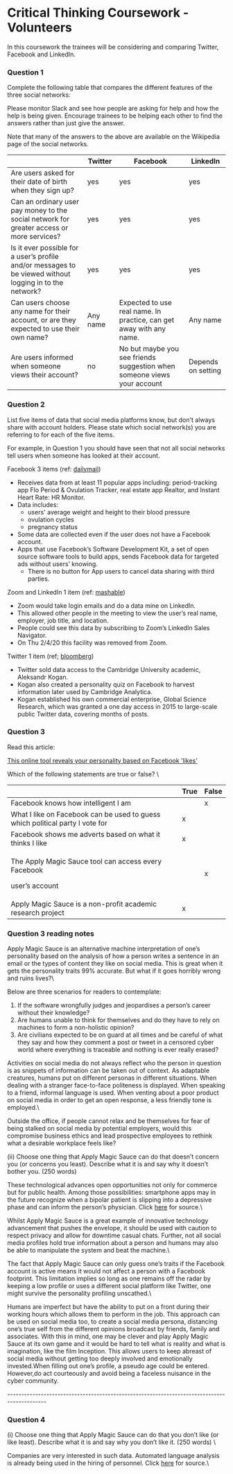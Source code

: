 # Critical Thinking Coursework - Volunteers

In this coursework the trainees will be considering and comparing Twitter, Facebook and LinkedIn.&#x20;

### Question 1&#x20;

Complete the following table that compares the different features of the three social networks:&#x20;

Please monitor Slack and see how people are asking for help and how the help is being given. Encourage trainees to be helping each other to find the answers rather than just give the answer.&#x20;

Note that many of the answers to the above are available on the Wikipedia page of the social networks.&#x20;

|                                                                                                          | Twitter  | Facebook                                                                | LinkedIn           |
| -------------------------------------------------------------------------------------------------------- | -------- | ----------------------------------------------------------------------- | ------------------ |
| Are users asked for their date of birth when they sign up?                                               | yes      | yes                                                                     | yes                |
| Can an ordinary user pay money to the social network for greater access or more services?                | yes      | yes                                                                     | yes                |
| Is it ever possible for a user’s profile and/or messages to be viewed without logging in to the network? | yes      | yes                                                                     | yes                |
| Can users choose any name for their account, or are they expected to use their own name?                 | Any name | Expected to use real name. In practice, can get away with any name.     | Any name           |
| Are users informed when someone views their account?                                                     | no       | No but maybe you see friends suggestion when someone views your account | Depends on setting |

### Question 2&#x20;

List five items of data that social media platforms know, but don't always share with account holders. Please state which social network(s) you are referring to for each of the five items.&#x20;

For example, in Question 1 you should have seen that not all social networks tell users when someone has looked at their account.&#x20;

Facebook 3 items (ref: [dailymail](https://www.dailymail.co.uk/sciencetech/article-6734805/Facebook-secretly-collects-highly-sensitive-data-popular-apps.html))

* Receives data from at least 11 popular apps including: period-tracking app Flo Period & Ovulation Tracker, real estate app Realtor, and Instant Heart Rate: HR Monitor.
* Data includes:
  * users' average weight and height to their blood pressure
  * ovulation cycles&#x20;
  * pregnancy status
* Some data are collected even if the user does not have a Facebook account.
* Apps that use Facebook’s Software Development Kit, a set of open source software tools to build apps, sends Facebook data for targeted ads without users’ knowing.
  * There is no button for App users to cancel data sharing with third parties.

Zoom and LinkedIn 1 item (ref: [mashable](https://mashable.com/article/zoom-linkedin-data-collection/?europe=true))

* Zoom would take login emails and do a data mine on LinkedIn.
* This allowed other people in the meeting to view the user’s real name, employer, job title, and location.
* People could see this data by subscribing to Zoom’s LinkedIn Sales Navigator.
* On Thu 2/4/20 this facility was removed from Zoom.

Twitter 1 item (ref; [bloomberg](https://www.bloomberg.com/news/articles/2018-04-29/twitter-sold-cambridge-analytica-researcher-public-data-access))

* Twitter sold data access to the Cambridge University academic, Aleksandr Kogan.
* Kogan also created a personality quiz on Facebook to harvest information later used by Cambridge Analytica.
* Kogan established his own commercial enterprise, Global Science Research, which was granted a one day access in 2015 to large-scale public Twitter data, covering months of posts.

### Question 3&#x20;

Read this article:&#x20;

[This online tool reveals your personality based on Facebook 'likes' ](https://personaldevelopment.codeyourfuture.io/sessions/pd-session-2/coursework/this-online-tool-reveals-your-personality-based-on-facebook-likes)

Which of the following statements are true or false? \


|                                                                                  | True | False |
| -------------------------------------------------------------------------------- | ---- | ----- |
| Facebook knows how intelligent I am                                              |      | x     |
| What I like on Facebook can be used to guess which political party I vote for    | x    |       |
| Facebook shows me adverts based on what it thinks I like                         | x    |       |
| <p>The Apply Magic Sauce tool can access every Facebook</p><p>user’s account</p> |      | x     |
| Apply Magic Sauce is a non-profit academic research project                      | x    |       |

### Question 3 reading notes

Apply Magic Sauce is an alternative machine interpretation of one’s personality based on the analysis of how a person writes a sentence in an email or the types of content they like on social media. This is great when it gets the personality traits 99% accurate. But what if it goes horribly wrong and ruins lives?\


Below are three scenarios for readers to contemplate:

1. If the software wrongfully judges and jeopardises a person’s career without their knowledge?
2. Are humans unable to think for themselves and do they have to rely on machines to form a non-holistic opinion?
3. Are civilians expected to be on guard at all times and be careful of what they say and how they comment a post or tweet in a censored cyber world where everything is traceable and nothing is ever really erased?

Activities on social media do not always reflect who the person in question is as snippets of information can be taken out of context. As adaptable creatures, humans put on different personas in different situations. When dealing with a stranger face-to-face politeness is displayed. When speaking to a friend, informal language is used. When venting about a poor product on social media in order to get an open response, a less friendly tone is employed.\


Outside the office, if people cannot relax and be themselves for fear of being stalked on social media by potential employers, would this compromise business ethics and lead prospective employees to rethink what a desirable workplace feels like?

(ii) Choose one thing that Apply Magic Sauce can do that doesn’t concern you (or concerns you least). Describe what it is and say why it doesn’t bother you. (250 words)&#x20;

These technological advances open opportunities not only for commerce but for public health. Among those possibilities: smartphone apps may in the future recognize when a bipolar patient is slipping into a depressive phase and can inform the person’s physician. Click [here](https://www.scientificamerican.com/article/the-internet-knows-you-better-than-your-spouse-does/) for source.\


Whilst Apply Magic Sauce is a great example of innovative technology advancement that pushes the envelope, it should be used with caution to respect privacy and allow for downtime casual chats. Further, not all social media profiles hold true information about a person and humans may also be able to manipulate the system and beat the machine.\


The fact that Apply Magic Sauce can only guess one’s traits if the Facebook account is active means it would not affect a person with a Facebook footprint. This limitation implies so long as one remains off the radar by keeping a low profile or uses a different social platform like Twitter, one might survive the personality profiling unscathed.\


Humans are imperfect but have the ability to put on a front during their working hours which allows them to perform in the job. This approach can be used on social media too, to create a social media persona, distancing one’s true self from the different opinions broadcast by friends, family and associates. With this in mind, one may be clever and play Apply Magic Sauce at its own game and it would be hard to tell what is reality and what is imagination, like the film Inception. This allows users to keep abreast of social media without getting too deeply involved and emotionally invested.When filling out one’s profile, a pseudo age could be entered. However,do act courteously and avoid being a faceless nuisance in the cyber community.

\--------------------------------------------------------------------------------------------

### Question 4

(i) Choose one thing that Apply Magic Sauce can do that you don’t like (or like least). Describe what it is and say why you don’t like it. (250 words) \


Companies are very interested in such data. Automated language analysis is already being used in the hiring of personnel. Click [here](https://www.scientificamerican.com/article/the-internet-knows-you-better-than-your-spouse-does/) for source.\






